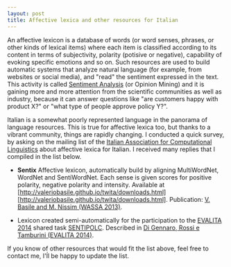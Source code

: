 ```yaml
---
layout: post
title: Affective lexica and other resources for Italian
---
```


An affective lexicon is a database of words (or word senses, phrases, or other kinds of lexical items) where each item is classified according to its content in terms of subjectivity, polarity (potisive or negative), capability of evoking specific emotions and so on. Such resources are used to build automatic systems that analyze natural language (for example, from websites or social media), and "read" the sentiment expressed in the text. This activity is called [Sentiment Analysis](https://en.wikipedia.org/wiki/Sentiment_analysis) (or Opinion Mining) and it is gaining more and more attention from the scientific communities as well as industry, because it can answer questions like "are customers happy with product X?" or "what type of people approve policy Y?".

Italian is a somewhat poorly represented language in the panorama of language resources. This is true for affective lexica too, but thanks to a vibrant community, things are rapidly changing.
I conducted a quick survey, by asking on the mailing list of the [Italian Association for Computational Linguistics](http://www.ai-lc.it/) about affective lexica for Italian.
I received many replies that I compiled in the list below.

* **Sentix** Affective lexicon, automatically build by aligning MultiWordNet, WordNet and SentiWordNet. Each sense is given scores for positive polarity, negative polarity and intensity. Available at [http://valeriobasile.github.io/twita/downloads.html][http://valeriobasile.github.io/twita/downloads.html]. 
Publication: [V. Basile and M. Nissim (WASSA 2013)](http://www.aclweb.org/anthology/W/W13/W13-16.pdf#page=112).

* Lexicon created semi-automatically for the participation to the [EVALITA 2014](http://www.evalita.it/2014) shared task [SENTIPOLC](http://www.di.unito.it/~tutreeb/sentipolc-evalita14/index.html). Described in [Di Gennaro, Rossi e Tamburini (EVALITA 2014)](https://docs.google.com/viewer?url=http%3A%2F%2Fwww.fileli.unipi.it%2Fprojects%2Fclic%2Fproceedings%2FProceedings-EVALITA-2014.pdf).

If you know of other resources that would fit the list above, feel free to contact me, I'ĺl be happy to update the list.
